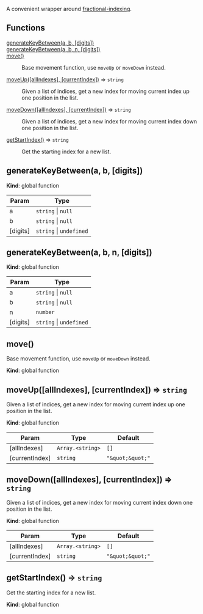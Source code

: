 A convenient wrapper around [fractional-indexing](https://github.com/rocicorp/fractional-indexing/).

## Functions

<dl>
<dt><a href="#generateKeyBetween">generateKeyBetween(a, b, [digits])</a></dt>
<dd></dd>
<dt><a href="#generateKeyBetween">generateKeyBetween(a, b, n, [digits])</a></dt>
<dd></dd>
<dt><a href="#move">move()</a></dt>
<dd><p>Base movement function, use <code>moveUp</code> or <code>moveDown</code> instead.</p>
</dd>
<dt><a href="#moveUp">moveUp([allIndexes], [currentIndex])</a> ⇒ <code>string</code></dt>
<dd><p>Given a list of indices, get a new index for moving current index up one position in the list.</p>
</dd>
<dt><a href="#moveDown">moveDown([allIndexes], [currentIndex])</a> ⇒ <code>string</code></dt>
<dd><p>Given a list of indices, get a new index for moving current index down one position in the list.</p>
</dd>
<dt><a href="#getStartIndex">getStartIndex()</a> ⇒ <code>string</code></dt>
<dd><p>Get the starting index for a new list.</p>
</dd>
</dl>

<a name="generateKeyBetween"></a>

## generateKeyBetween(a, b, [digits])
**Kind**: global function  

| Param | Type |
| --- | --- |
| a | <code>string</code> \| <code>null</code> | 
| b | <code>string</code> \| <code>null</code> | 
| [digits] | <code>string</code> \| <code>undefined</code> | 

<a name="generateKeyBetween"></a>

## generateKeyBetween(a, b, n, [digits])
**Kind**: global function  

| Param | Type |
| --- | --- |
| a | <code>string</code> \| <code>null</code> | 
| b | <code>string</code> \| <code>null</code> | 
| n | <code>number</code> | 
| [digits] | <code>string</code> \| <code>undefined</code> | 

<a name="move"></a>

## move()
Base movement function, use `moveUp` or `moveDown` instead.

**Kind**: global function  
<a name="moveUp"></a>

## moveUp([allIndexes], [currentIndex]) ⇒ <code>string</code>
Given a list of indices, get a new index for moving current index up one position in the list.

**Kind**: global function  

| Param | Type | Default |
| --- | --- | --- |
| [allIndexes] | <code>Array.&lt;string&gt;</code> | <code>[]</code> | 
| [currentIndex] | <code>string</code> | <code>&quot;\&quot;\&quot;&quot;</code> | 

<a name="moveDown"></a>

## moveDown([allIndexes], [currentIndex]) ⇒ <code>string</code>
Given a list of indices, get a new index for moving current index down one position in the list.

**Kind**: global function  

| Param | Type | Default |
| --- | --- | --- |
| [allIndexes] | <code>Array.&lt;string&gt;</code> | <code>[]</code> | 
| [currentIndex] | <code>string</code> | <code>&quot;\&quot;\&quot;&quot;</code> | 

<a name="getStartIndex"></a>

## getStartIndex() ⇒ <code>string</code>
Get the starting index for a new list.

**Kind**: global function  
